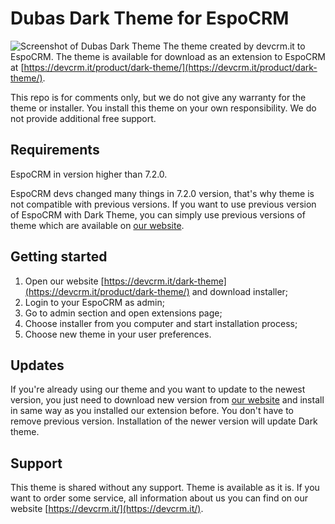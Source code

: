 # Dubas Dark Theme for EspoCRM
![Screenshot of Dubas Dark Theme](https://devcrm.it/files/2022-10-02_13-23-09_8c7a50-ol-746973_deffe53a473b0c.png)
The theme created by devcrm.it to EspoCRM. The theme is available for download as an extension to EspoCRM at [https://devcrm.it/product/dark-theme/](https://devcrm.it/product/dark-theme/).

This repo is for comments only, but we do not give any warranty for the theme or installer. You install this theme on your own responsibility. We do not provide additional free support.

## Requirements
EspoCRM in version higher than 7.2.0.

EspoCRM devs changed many things in 7.2.0 version, that's why theme is not compatible with previous versions. If you want to use previous version of EspoCRM with Dark Theme, you can simply use previous versions of theme which are available on [our website](https://devcrm.it/product/dark-theme/).

## Getting started
1. Open our website [https://devcrm.it/dark-theme](https://devcrm.it/product/dark-theme/) and download installer;
2. Login to your EspoCRM as admin;
3. Go to admin section and open extensions page;
4. Choose installer from you computer and start installation process;
5. Choose new theme in your user preferences.

## Updates
If you're already using our theme and you want to update to the newest version, you just need to download new version from [our website](https://devcrm.it/product/dark-theme/) and install in same way as you installed our extension before. You don't have to remove previous version. Installation of the newer version will update Dark theme.

## Support
This theme is shared without any support. Theme is available as it is.
If you want to order some service, all information about us you can find on our website [https://devcrm.it/](https://devcrm.it/).
